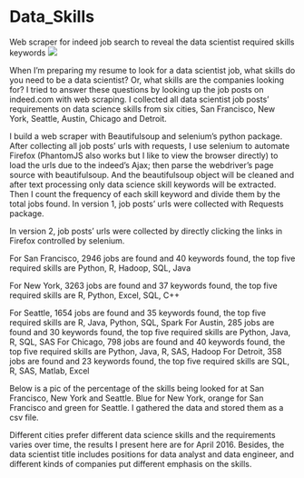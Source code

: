 # Data_Skills
Web scraper for indeed job search to reveal the data scientist required skills keywords
![](https://github.com/yuanyuanshi/Data_Skills/blob/master/Cloud%201%20(1).png)

When I’m preparing my resume to look for a data scientist job, what skills do you need to be a data scientist? Or, what skills are the companies looking for? I tried to answer these questions by looking up the job posts on indeed.com with web scraping. I collected all data scientist job posts’ requirements on data science skills from six cities, San Francisco, New York, Seattle, Austin, Chicago and Detroit.

I build a web scraper with Beautifulsoup and selenium’s python package. After collecting all job posts’ urls with requests, I use selenium to automate Firefox (PhantomJS also works but I like to view the browser directly) to load the urls due to the indeed’s Ajax; then parse the webdriver’s page source with beautifulsoup. And the beautifulsoup object will be cleaned and after text processing only data science skill keywords will be extracted. Then I count the frequency of each skill keyword and divide them by the total jobs found.
In version 1, job posts’ urls were collected with Requests package.

In version 2, job posts’ urls were collected by directly clicking the links in Firefox controlled by selenium.

For San Francisco, 2946 jobs are found and 40 keywords found, the top five required skills are Python, R, Hadoop, SQL, Java

For New York, 3263 jobs are found and 37 keywords found, the top five required skills are R, Python, Excel, SQL, C++

For Seattle, 1654 jobs are found and 35 keywords found, the top five required skills are R, Java, Python, SQL, Spark
For Austin, 285 jobs are found and 30 keywords found, the top five required skills are Python, Java, R, SQL, SAS
For Chicago, 798 jobs are found and 40 keywords found, the top five required skills are Python, Java, R, SAS, Hadoop
For Detroit, 358 jobs are found and 23 keywords found, the top five required skills are SQL, R, SAS, Matlab, Excel

Below is a pic of the percentage of the skills being looked for at San Francisco, New York and Seattle. Blue for New York, orange for San Francisco and green for Seattle.
I gathered the data and stored them as a csv file. 

Different cities prefer different data science skills and the requirements varies over time, the results I present here are for April 2016. Besides, the data scientist title includes positions for data analyst and data engineer, and different kinds of companies put different emphasis on the skills.

